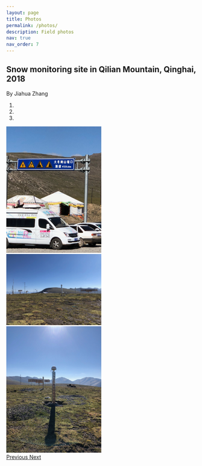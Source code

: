 ```yaml
---
layout: page
title: Photos
permalink: /photos/
description: Field photos
nav: true
nav_order: 7
---
```

## Snow monitoring site in Qilian Mountain, Qinghai, 2018
By Jiahua Zhang
<div id="carousel" class="carousel slide" data-ride="carousel" data-interval="5000">
  <ol class="carousel-indicators">
    <li data-target="#carousel" data-slide-to="0" class="active"></li>
    <li data-target="#carousel" data-slide-to="1"></li>
    <li data-target="#carousel" data-slide-to="2"></li>
  </ol>
  
  <div class="carousel-inner">
    <div class="carousel-item active">
      <img class="d-block" src="/assets/img/field/Jiahua1.jpg" alt="Slide 1" style="width:50%; margin:0 auto;">
    </div>
    <div class="carousel-item">
      <img class="d-block" src="/assets/img/field/Jiahua2.jpg" alt="Slide 2" style="width:50%; margin:0 auto;">    
    </div>
    <div class="carousel-item">
      <img class="d-block" src="/assets/img/field/Jiahua3.jpg" alt="Slide 3" style="width:50%; margin:0 auto;">
    </div>
  </div>
  
  <a class="carousel-control-prev" href="#carousel" role="button" data-slide="prev">
    <span class="carousel-control-prev-icon" aria-hidden="true"></span>
    <span class="sr-only">Previous</span>
  </a>
  <a class="carousel-control-next" href="#carousel" role="button" data-slide="next">
    <span class="carousel-control-next-icon" aria-hidden="true"></span>
    <span class="sr-only">Next</span>
  </a>
</div>
